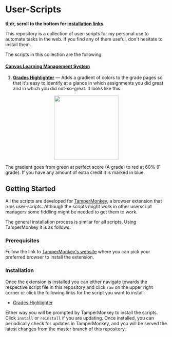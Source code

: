 # User-Scripts

**tl;dr, scroll to the bottom for [installation links](#installation).**

This repository is a collection of user-scripts for my personal use to automate tasks in the web. If you find any of them useful, don't hesitate to install them.

The scripts in this collection are the following:

#### [Canvas Learning Management System](https://www.instructure.com/canvas)
1. **[Grades Highlighter][canvas-grades-highlighter]** — Adds a gradient of colors to the grade pages so that it's easy to identify at a glance in which assignments you did great and in which you did not-so-great. It looks like this:
<p align="center">
  <img src="https://i.imgur.com/Kxp73sH.png" width="200" />
</p>
The gradient goes from green at perfect score (A grade) to red at 60% (F grade). If you have any amount of extra credit it is marked in blue.

## Getting Started

All the scripts are developed for [TamperMonkey](https://www.tampermonkey.net/), a browser extension that runs user-scripts. Although the scripts might work in other userscript managers some fiddling might be needed to get them to work.

The general installation process is similar for all scripts. Using TamperMonkey it is as follows:

### Prerequisites

Follow the link to [TamperMonkey's website](https://www.tampermonkey.net/) where you can pick your preferred browser to install the extension.

### Installation

Once the extension is installed you can either navigate towards the respective script file in this repository and click `raw` on the upper right corner or click the following links for the script you want to install:

* [Grades Highlighter][cnvgradhighraw]

Either way you will be prompted by TamperMonkey to install the scripts. Click `install` or `reinstall` if you are updating. Once installed, you can periodically check for updates in TamperMonkey, and you will be served the latest changes from the master branch of this repository.

[canvas-grades-highlighter]: /canvas-lms-scripts/canvas-grades-highlighter.user.js
[cnvgradhighraw]: https://github.com/SlimRunner/userscript-collection/raw/main/canvas-lms-scripts/canvas-grades-highlighter.user.js
